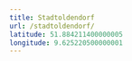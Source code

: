 ```yaml
---
title: Stadtoldendorf
url: /stadtoldendorf/
latitude: 51.884211400000005
longitude: 9.625220500000001
---
```


